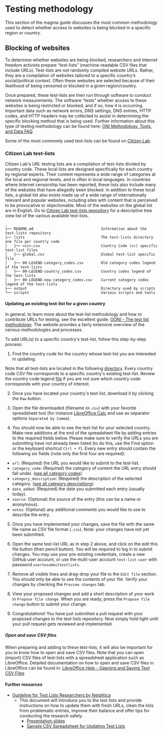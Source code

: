 # Testing methodology

This section of the magma guide discusses the most common methodology used to
detect whether access to websites is being blocked in a specific region or
country.

## Blocking of websites

To determine whether websites are being blocked, researchers and Internet
freedom activists prepare “test-lists” (machine-readable CSV files that include
URLs). Test-lists are not randomly compiled website URLs. Rather, they are a
compilation of websites tailored to a specific country’s social/political
context. Often these websites are selected because of their likelihood of being
censored or blocked in a given region/country.

Once prepared, these test-lists are then run through software to conduct network
measurements. The software “tests” whether access to these websites is being
restricted or blocked, and if so, how it is occurring. Important data such as
network errors, DNS settings, DNS entries, HTTP codes, and HTTP headers may be
collected to assist in determining the specific blocking method that is being
used. Further information about this type of testing methodology can be found
here: [ONI Methodology, Tools, and Data FAQ](https://opennet.net/oni-faq).

Some of the most commonly used test-lists can be found on
[Citizen Lab](https://github.com/citizenlab).

### Citizen Lab test-lists

Citizen Lab's URL testing lists are a compilation of test-lists divided by
country code. These local lists are designed specifically for each country by
regional experts. Their content represents a wide range of categories at the
local and regional levels, and is often in local languages. In countries where
Internet censorship has been reported, these lists also include many of the
websites that have allegedly been blocked. In addition to these local lists, a
global list also exists made up of a wide range of internationally relevant and
popular websites, including sites with content that is perceived to be
provocative or objectionable. Most of the websites on the global list are in
English. Go to
[Citizen Lab test-lists repository](https://github.com/citizenlab/test-lists)
for a descriptive tree view list of the various available test-lists.

```
.
├── README.md                               Information about the test-lists repository
├── lists                                   The test-lists directory one file per country code
│   ├── <cc>.csv                            Country Code (cc) specific test-list files
│   ├── global.csv                          Global test-list specific file
│   ├── 00-LEGEND-category_codes.csv        Old category codes legend of the test-lists
│   ├── 00-LEGEND-country_codes.csv         Country codes legend of the test-lists
│   ├── 00-LEGEND-new_category_codes.csv    Current category codes legend of the test-lists
├── output                                  Directory used by scripts
└── scripts                                 Various scripts and tools
```

#### Updating an existing test-list for a given country

In general, to learn more about the test-list methodology and how to contribute
URLs for testing, see the excellent guide:
[OONI - The test list methodology](https://ooni.torproject.org/get-involved/contribute-test-lists/).
The website provides a fairly extensive overview of the various methodologies
and processes.

To add URL(s) to a specific country's test-list, follow this step-by-step
process:

1. Find the country code for the country whose test-list you are interested in
   updating.

Note that all test-lists are located in the following
[directory](https://github.com/citizenlab/test-lists/tree/master/lists). Every
country code CSV file corresponds to a specific country's existing test-list.
Review the country code legend
[file](https://github.com/citizenlab/test-lists/blob/master/lists/00-LEGEND-country_codes.csv)
if you are not sure which country code corresponds with your country of
interest.

2. Once you have located your country's test-list, download it by clicking the
   `Raw` button.

3. Open the file downloaded (filename `XX.csv`) with your favorite spreadsheet
   tool (for instance
   [LibreOffice Calc](https://www.libreoffice.org/discover/calc/) and use as
   separator options `Separated by Comma`).

4. You should now be able to see the test-list for your selected country. Make
   new additions at the end of the spreadsheet file by adding entries to the
   required fields below. Please make sure to verify the URLs you are submitting
   have not already been listed (to do this, use the Find option or the keyboard
   shortcut `Ctrl + F`). Every new entry should contain the following six fields
   (note only the first four are required):

- `url`: (Required) the URL you would like to submit to the test-list.
- `category_code`: (Required) the category of content the URL entry should fall
  under.
  ([see all category codes](https://github.com/citizenlab/test-lists/blob/master/lists/00-LEGEND-new_category_codes.csv))
- `category_description`: (Required) the description of the selected category.
  ([see all category descriptions](https://github.com/citizenlab/test-lists/blob/master/lists/00-LEGEND-new_category_codes.csv))
- `date_added`: (Required) the date you submitted each entry (usually today).
- `source`: (Optional) the source of the entry (this can be a name or
  anonymous).
- `notes`: (Optional) any additional comments you would like to use to describe
  the entry.

5. Once you have implemented your changes, save the file with the same file name
   as CSV file format (`.csv`). Note: your changes have not yet been submitted.

6. Open the same test-list URL as in step 2 above, and click on the edit this
   file button (then pencil button). You will be required to log in to submit
   changes. You may use your pre-existing credentials, create a new GitHub user
   account, or use the multi-user account `test-list-user` with password
   `usertosubmittestlists`.

7. Remove all visible lines and drag-drop your file to the `Edit file` section.
   You should only be able to see the contents of your file. Verify your changes
   by checking the `Preview changes` tab.

8. View your proposed changes and add a short description of your work in
   `Propose file change`. When you are ready, press the `Propose file change`
   button to submit your change.

9. Congratulations! You have just submitted a pull request with your proposed
   changes to the test-lists repository. Now simply hold tight until your pull
   request gets reviewed and implemented.

##### Open and save CSV files

When preparing and adding to these test-lists, it will also be important for you
to know how to open and save CSV files. Note that you can open (import) CSV
files of test-lists with a spreadsheet application such as LibreOffice. Detailed
documentation on how to open and save CSV files in LibreOffice can be found in:
[LibreOffice Help - Opening and Saving Text CSV Files](https://help.libreoffice.org/6.3/en-US/text/scalc/guide/csv_files.html)

#### Further resources

- [Guideline for Test Lists Researchers by Netalitica](http://netalitica.com/download-guideline/)
  - This document will introduce you to the test lists and provide instructions
    on how to update them with fresh URLs, clean the lists from problematic
    entries, improve their balance and offer tips for conducting the research
    safely.
    - [Presentation slides](http://netalitica.com/test-lists-for-measuring-internet-censorship-netalitica/)
    - [Sample CSV Spreadsheet for Updating Test Lists](http://netalitica.com/sample-csv-spreadsheet-for-updating-test-lists/)
